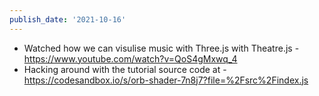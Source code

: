 ```yaml
---
publish_date: '2021-10-16'
---
```

- Watched how we can visulise music with Three.js with Theatre.js - https://www.youtube.com/watch?v=QoS4gMxwq_4
- Hacking around with the tutorial source code at - https://codesandbox.io/s/orb-shader-7n8j7?file=%2Fsrc%2Findex.js

